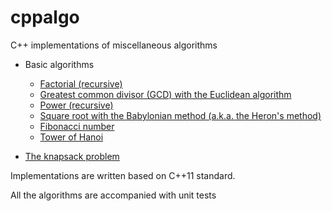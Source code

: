 cppalgo
==========

C++ implementations of miscellaneous algorithms

- Basic algorithms
    - [Factorial (recursive)](gcd_factorial.cpp)
    - [Greatest common divisor (GCD) with the Euclidean algorithm](gcd_factorial.cpp)
    - [Power (recursive)](power_sqrt.cpp)
    - [Square root with the Babylonian method (a.k.a. the Heron's method)](power_sqrt.cpp)
    - [Fibonacci number](hanoi_fibonacci.cpp)
    - [Tower of Hanoi](hanoi_fibonacci.cpp)

- [The knapsack problem](knapsack.cpp)

Implementations are written based on C++11 standard.

All the algorithms are accompanied with unit tests
